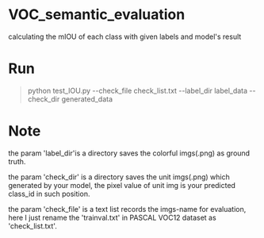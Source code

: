 # VOC_semantic_evaluation
calculating the mIOU of each class with given labels and model's result
# Run
> python test_IOU.py --check_file check_list.txt --label_dir label_data --check_dir generated_data
# Note
the param 'label_dir'is a directory saves the colorful imgs(.png) as ground truth.

the param 'check_dir' is a directory saves the unit imgs(.png) which generated by your model, the pixel value of unit img is your predicted class_id in such position.

the param 'check_file' is a text list records the imgs-name for evaluation, here I just rename the 'trainval.txt' in PASCAL VOC12 dataset as 'check_list.txt'. 
